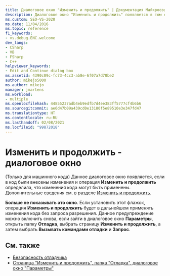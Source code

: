 ```yaml
---
title: Диалоговое окно "Изменить и продолжить" | Документация Майкрософт
description: Диалоговое окно "Изменить и продолжить" появляется в том случае, если во время отладки в код были внесены изменения. В этой статье описывается, как настроить возможность применения изменений кода без запроса разрешения.
ms.custom: SEO-VS-2020
ms.date: 11/04/2016
ms.topic: reference
f1_keywords:
- vs.debug.ENC.welcome
dev_langs:
- CSharp
- VB
- FSharp
- C++
helpviewer_keywords:
- Edit and Continue dialog box
ms.assetid: 4390c09c-fc73-4cc3-ab8e-6f07a7d70be2
author: mikejo5000
ms.author: mikejo
manager: jmartens
ms.workload:
- multiple
ms.openlocfilehash: 44855237adb4eb9edfb7d4ee383ff5777cf4b6b6
ms.sourcegitcommit: ae6d47b09a439cd0e13180f5e89510e3e347fd47
ms.translationtype: HT
ms.contentlocale: ru-RU
ms.lasthandoff: 02/08/2021
ms.locfileid: "99872018"
---
```

# <a name="edit-and-continue-dialog-box"></a>Изменить и продолжить - диалоговое окно
(Только для машинного кода) Данное диалоговое окно появляется, если в код были внесены изменения и операция **Изменить и продолжить** определила, что изменения кода могут быть применены. Дополнительные сведения см. в разделе [Изменить и продолжить](../debugger/edit-and-continue.md).

 **Больше не показывать это окно**. Если установить этот флажок, операция **Изменить и продолжить** будет в дальнейшем применять изменения кода без запроса разрешения. Данное предупреждение можно включить снова, если зайти в диалоговое окно **Параметры**, открыть папку **Отладка**, выбрать страницу **Изменить и продолжить**, а затем выбрать **Вызывать командами отладки** и **Запрос**.

## <a name="see-also"></a>См. также
- [Безопасность отладчика](../debugger/debugger-security.md)
- [Страница "Изменить и продолжить", папка "Отладка", диалоговое окно "Параметры"](./edit-and-continue.md)